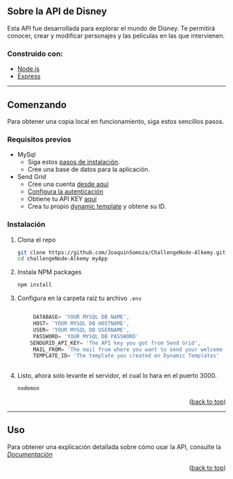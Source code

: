## Sobre la API de Disney

Esta API fue desarrollada para explorar el mundo de Disney. Te permitirá conocer, crear y modificar personajes y las películas en las que intervienen.

### Construido con:
* [Node.js](https://nodejs.org/en/)
* [Express](https://expressjs.com/)
---

## Comenzando

Para obtener una copia local en funcionamiento, siga estos sencillos pasos.

###


### Requisitos previos

* MySql
	* Siga estos [pasos de instalación](https://dev.mysql.com/doc/mysql-installation-excerpt/5.7/en/).
	* Cree una base de datos para la aplicación.
* Send Grid
	* Cree una cuenta [desde aquí](https://sendgrid.com/)
	* [Configura la autenticación](https://docs.sendgrid.com/ui/account-and-settings/how-to-set-up-domain-authentication#setting-up-domain-authentication)
	* Obtiene tu API KEY [aquí](https://app.sendgrid.com/settings/api_keys)
	* Crea tu propio [dynamic template](https://sendgrid.com/dynamic_templates) y obtene su ID.
  

### Instalación

1. Clona el repo
   ```sh
   git clone https://github.com/JoaquinSomoza/ChallengeNode-Alkemy.git
   cd challengeNode-Alkemy myApp
   ```
2. Instala NPM packages
   ```sh
   npm install
   ```
3. Configura en la carpeta raíz tu archivo `.env`
   ```js
   
	    DATABASE= 'YOUR MYSQL DB NAME',
	    HOST= 'YOUR MYSQL DB HOSTNAME',
	    USER= 'YOUR MYSQL DB USERNAME',
	    PASSWORD= 'YOUR MYSQL DB PASSWORD'
	   SENDGRID_API_KEY= 'The API key you got from Send Grid',
		MAIL_FROM= 'The mail from where you want to send your welcome email',
		TEMPLATE_ID= 'The template you created on Dynamic Templates'
		
   ```  
4. Listo, ahora solo levante el servidor, el cual lo hara en el puerto 3000.
   ```sh
   nodemon
   ```

<p align="right">(<a href="#top">back to top</a>)</p>

---
## Uso

Para obtener una explicación detallada sobre cómo usar la API, consulte la _[Documentación](https://documenter.getpostman.com/view/18853937/UyrEiahg)_

<p align="right">(<a href="#top">back to top</a>)</p>

